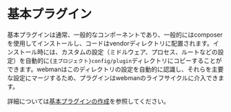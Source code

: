 # 基本プラグイン

基本プラグインは通常、一般的なコンポーネントであり、一般的にはcomposerを使用してインストールし、コードはvendorディレクトリに配置されます。インストール時には、カスタムの設定（ミドルウェア、プロセス、ルートなどの設定）を自動的に`{主プロジェクト}config/plugin`ディレクトリにコピーすることができます。webmanはこのディレクトリの設定を自動的に認識し、それらを主要な設定にマージするため、プラグインはwebmanのライフサイクルに介入できます。

詳細については[基本プラグインの作成](create.md)を参照してください。
